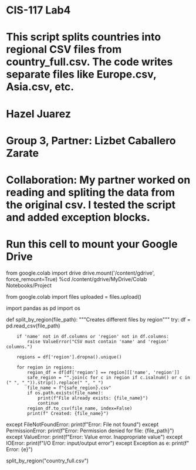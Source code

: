 # CIS-117 Lab4
# This script splits countries into regional CSV files from country_full.csv. The code writes separate files like Europe.csv, Asia.csv, etc.
# Hazel Juarez
# Group 3, Partner: Lizbet Caballero Zarate
# Collaboration: My partner worked on reading and spliting the data from the original csv. I tested the script and added exception blocks.


# Run this cell to mount your Google Drive
from google.colab import drive
drive.mount('/content/gdrive', force_remount=True)
%cd /content/gdrive/MyDrive/Colab Notebooks/Project

from google.colab import files
uploaded = files.upload()

import pandas as pd
import os


def split_by_region(file_path):
  """Creates different files by region"""
  try:
        df = pd.read_csv(file_path)

        if 'name' not in df.columns or 'region' not in df.columns:
            raise ValueError("CSV must contain 'name' and 'region' columns.")

        regions = df['region'].dropna().unique()

        for region in regions:
            region_df = df[df['region'] == region][['name', 'region']]
            safe_region = "".join(c for c in region if c.isalnum() or c in (" ", "_")).strip().replace(" ", "_")
            file_name = f"{safe_region}.csv"
            if os.path.exists(file_name):
                print(f"File already exists: {file_name}")
                continue
            region_df.to_csv(file_name, index=False)
            print(f" Created: {file_name}")

  except FileNotFoundError:
    print(f"Error: File not found")
  except PermissionError:
    print(f"Error: Permission denied for file: {file_path}")
  except ValueError:
    print(f"Error: Value error. Inappropriate value")
  except IOError:
        print(f"I/O Error: input/output error")
  except Exception as e:
    print(f" Error: {e}")


split_by_region("country_full.csv")
